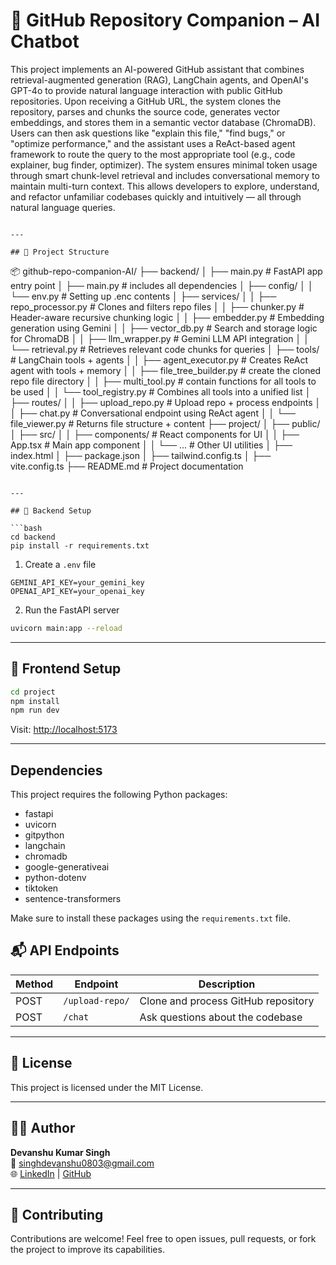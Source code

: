# 🤖 GitHub Repository Companion – AI Chatbot

This project implements an AI-powered GitHub assistant that combines retrieval-augmented generation (RAG), LangChain agents, and OpenAI's GPT-4o to provide natural language interaction with public GitHub repositories.
Upon receiving a GitHub URL, the system clones the repository, parses and chunks the source code, generates vector embeddings, and stores them in a semantic vector database (ChromaDB). Users can then ask questions like "explain this file," "find bugs," or "optimize performance," and the assistant uses a ReAct-based agent framework to route the query to the most appropriate tool (e.g., code explainer, bug finder, optimizer).
The system ensures minimal token usage through smart chunk-level retrieval and includes conversational memory to maintain multi-turn context. This allows developers to explore, understand, and refactor unfamiliar codebases quickly and intuitively — all through natural language queries.

```

---

## 📁 Project Structure

```
📦 github-repo-companion-AI/
├── backend/
│   ├── main.py                  # FastAPI app entry point
│   ├── main.py                  # includes all dependencies
│   ├── config/
│   │   └── env.py               # Setting up .enc contents
│   ├── services/
│   │   ├── repo_processor.py    # Clones and filters repo files
│   │   ├── chunker.py           # Header-aware recursive chunking logic
│   │   ├── embedder.py          # Embedding generation using Gemini
│   │   ├── vector_db.py         # Search and storage logic for ChromaDB
│   │   ├── llm_wrapper.py       # Gemini LLM API integration
│   │   └── retrieval.py         # Retrieves relevant code chunks for queries
│   ├── tools/                   # LangChain tools + agents
│   │   ├── agent_executor.py    # Creates ReAct agent with tools + memory
│   │   ├── file_tree_builder.py # create the cloned repo file directory
│   │   ├── multi_tool.py        # contain functions for all tools to be used
│   │   └── tool_registry.py     # Combines all tools into a unified list
│   ├── routes/
│   │   ├── upload_repo.py       # Upload repo + process endpoints
│   │   ├── chat.py              # Conversational endpoint using ReAct agent
│   │   └── file_viewer.py       # Returns file structure + content
├── project/
│   ├── public/
│   ├── src/
│   │   ├── components/          # React components for UI
│   │   ├── App.tsx              # Main app component
│   │   └── ...                  # Other UI utilities
│   ├── index.html
│   ├── package.json
│   ├── tailwind.config.ts
│   ├── vite.config.ts
├── README.md                   # Project documentation

```

---

## 🔧 Backend Setup

```bash
cd backend
pip install -r requirements.txt
```

1. Create a `.env` file

```env
GEMINI_API_KEY=your_gemini_key
OPENAI_API_KEY=your_openai_key
```

2. Run the FastAPI server

```bash
uvicorn main:app --reload
```

---

## 🔧 Frontend Setup

```bash
cd project
npm install
npm run dev
```

Visit: [http://localhost:5173](http://localhost:5173)

---
## Dependencies

This project requires the following Python packages:

- fastapi
- uvicorn
- gitpython
- langchain
- chromadb
- google-generativeai
- python-dotenv
- tiktoken
- sentence-transformers

Make sure to install these packages using the `requirements.txt` file.

## 📬 API Endpoints

| Method | Endpoint          | Description                          |
|--------|-------------------|--------------------------------------|
| POST   | `/upload-repo/`   | Clone and process GitHub repository |
| POST   | `/chat`           | Ask questions about the codebase |

---

## 📄 License

This project is licensed under the MIT License.

---

## 🙋‍♂️ Author

**Devanshu Kumar Singh**  
📧 singhdevanshu0803@gmail.com  
🌐 [LinkedIn](https://linkedin.com/in/devanshu0803) | [GitHub](https://github.com/Devanshu1603)

---

## 🤝 Contributing

Contributions are welcome! Feel free to open issues, pull requests, or fork the project to improve its capabilities.
